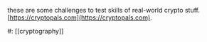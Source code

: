 these are some challenges to test skills of real-world crypto stuff. [https://cryptopals.com](https://cryptopals.com). 

#: [[cryptography]] 

